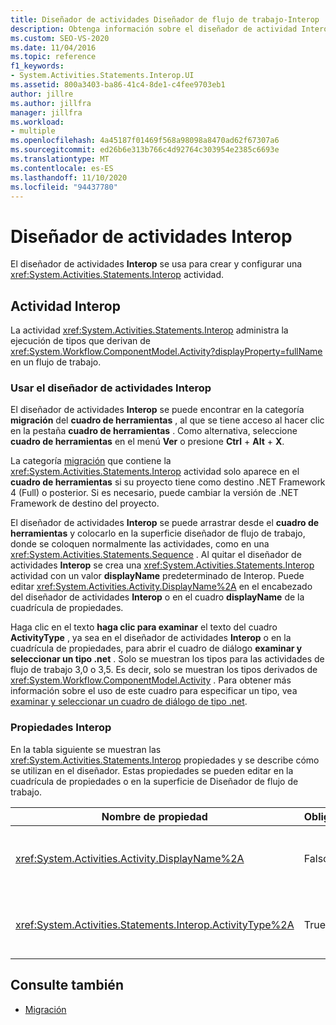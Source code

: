 ```yaml
---
title: Diseñador de actividades Diseñador de flujo de trabajo-Interop
description: Obtenga información sobre el diseñador de actividad Interop y cómo puede utilizar el diseñador de actividades Interop para crear y configurar una actividad de interoperabilidad.
ms.custom: SEO-VS-2020
ms.date: 11/04/2016
ms.topic: reference
f1_keywords:
- System.Activities.Statements.Interop.UI
ms.assetid: 800a3403-ba86-41c4-8de1-c4fee9703eb1
author: jillre
ms.author: jillfra
manager: jillfra
ms.workload:
- multiple
ms.openlocfilehash: 4a45187f01469f568a98098a8470ad62f67307a6
ms.sourcegitcommit: ed26b6e313b766c4d92764c303954e2385c6693e
ms.translationtype: MT
ms.contentlocale: es-ES
ms.lasthandoff: 11/10/2020
ms.locfileid: "94437780"
---
```

# <a name="interop-activity-designer"></a>Diseñador de actividades Interop

El diseñador de actividades **Interop** se usa para crear y configurar una <xref:System.Activities.Statements.Interop> actividad.

## <a name="the-interop-activity"></a>Actividad Interop

La actividad <xref:System.Activities.Statements.Interop> administra la ejecución de tipos que derivan de <xref:System.Workflow.ComponentModel.Activity?displayProperty=fullName> en un flujo de trabajo.

### <a name="use-the-interop-activity-designer"></a>Usar el diseñador de actividades Interop

El diseñador de actividades **Interop** se puede encontrar en la categoría **migración** del **cuadro de herramientas** , al que se tiene acceso al hacer clic en la pestaña **cuadro de herramientas** . Como alternativa, seleccione **cuadro de herramientas** en el menú **Ver** o presione **Ctrl** + **Alt** + **X**.

La categoría [migración](../workflow-designer/migration-activity-designers.md) que contiene la <xref:System.Activities.Statements.Interop> actividad solo aparece en el **cuadro de herramientas** si su proyecto tiene como destino .NET Framework 4 (Full) o posterior. Si es necesario, puede cambiar la versión de .NET Framework de destino del proyecto.

El diseñador de actividades **Interop** se puede arrastrar desde el **cuadro de herramientas** y colocarlo en la superficie diseñador de flujo de trabajo, donde se coloquen normalmente las actividades, como en una <xref:System.Activities.Statements.Sequence> . Al quitar el diseñador de actividades **Interop** se crea una <xref:System.Activities.Statements.Interop> actividad con un valor **displayName** predeterminado de Interop. Puede editar <xref:System.Activities.Activity.DisplayName%2A> en el encabezado del diseñador de actividades **Interop** o en el cuadro **displayName** de la cuadrícula de propiedades.

Haga clic en el texto **haga clic para examinar** el texto del cuadro **ActivityType** , ya sea en el diseñador de actividades **Interop**  o en la cuadrícula de propiedades, para abrir el cuadro de diálogo **examinar y seleccionar un tipo .net** . Solo se muestran los tipos para las actividades de flujo de trabajo 3,0 o 3,5. Es decir, solo se muestran los tipos derivados de <xref:System.Workflow.ComponentModel.Activity> . Para obtener más información sobre el uso de este cuadro para especificar un tipo, vea [examinar y seleccionar un cuadro de diálogo de tipo .net](../workflow-designer/browse-and-select-a-dotnet-type-dialog-box.md).

### <a name="the-interop-properties"></a>Propiedades Interop

En la tabla siguiente se muestran las <xref:System.Activities.Statements.Interop> propiedades y se describe cómo se utilizan en el diseñador. Estas propiedades se pueden editar en la cuadrícula de propiedades o en la superficie de Diseñador de flujo de trabajo.

|Nombre de propiedad|Obligatorio|Uso|
|-|--------------|-|
|<xref:System.Activities.Activity.DisplayName%2A>|Falso|Nombre descriptivo de la actividad <xref:System.Activities.Statements.Interop>. El valor predeterminado es **Interop**. Aunque el nombre para mostrar no es necesario, se recomienda proporcionar uno.|
|<xref:System.Activities.Statements.Interop.ActivityType%2A>|True|Especifica el tipo de la actividad que contiene la actividad <xref:System.Activities.Statements.Interop>. Este tipo especificado debe derivar de <xref:System.Workflow.ComponentModel.Activity>.|

## <a name="see-also"></a>Consulte también

- [Migración](../workflow-designer/migration-activity-designers.md)